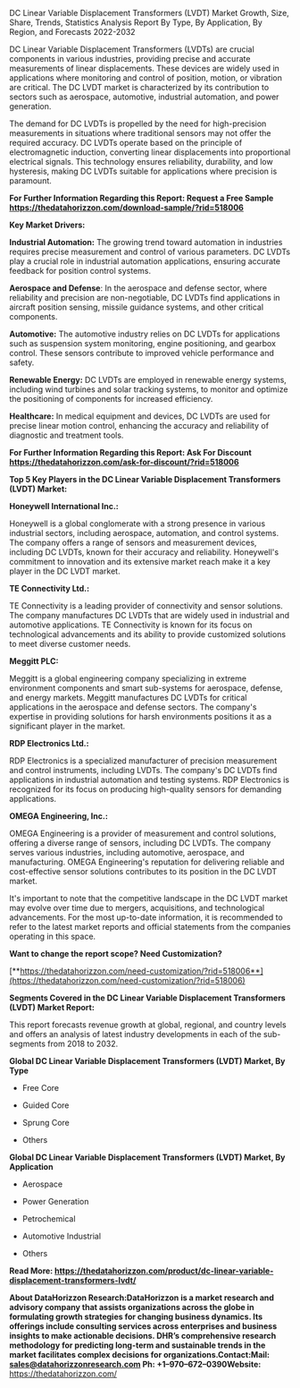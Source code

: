 DC Linear Variable Displacement Transformers (LVDT) Market Growth, Size,
Share, Trends, Statistics Analysis Report By Type, By Application, By
Region, and Forecasts 2022-2032

DC Linear Variable Displacement Transformers (LVDTs) are crucial
components in various industries, providing precise and accurate
measurements of linear displacements. These devices are widely used in
applications where monitoring and control of position, motion, or
vibration are critical. The DC LVDT market is characterized by its
contribution to sectors such as aerospace, automotive, industrial
automation, and power generation.

The demand for DC LVDTs is propelled by the need for high-precision
measurements in situations where traditional sensors may not offer the
required accuracy. DC LVDTs operate based on the principle of
electromagnetic induction, converting linear displacements into
proportional electrical signals. This technology ensures reliability,
durability, and low hysteresis, making DC LVDTs suitable for
applications where precision is paramount.

**For Further Information Regarding this Report: Request a Free Sample
<https://thedatahorizzon.com/download-sample/?rid=518006>**

**Key Market Drivers:**

**Industrial Automation:** The growing trend toward automation in
industries requires precise measurement and control of various
parameters. DC LVDTs play a crucial role in industrial automation
applications, ensuring accurate feedback for position control systems.

**Aerospace and Defense**: In the aerospace and defense sector, where
reliability and precision are non-negotiable, DC LVDTs find applications
in aircraft position sensing, missile guidance systems, and other
critical components.

**Automotive:** The automotive industry relies on DC LVDTs for
applications such as suspension system monitoring, engine positioning,
and gearbox control. These sensors contribute to improved vehicle
performance and safety.

**Renewable Energy:** DC LVDTs are employed in renewable energy systems,
including wind turbines and solar tracking systems, to monitor and
optimize the positioning of components for increased efficiency.

**Healthcare:** In medical equipment and devices, DC LVDTs are used for
precise linear motion control, enhancing the accuracy and reliability of
diagnostic and treatment tools.

**For Further Information Regarding this Report: Ask For Discount
<https://thedatahorizzon.com/ask-for-discount/?rid=518006>**

**Top 5 Key Players in the DC Linear Variable Displacement Transformers
(LVDT) Market:**

**Honeywell International Inc.:**

Honeywell is a global conglomerate with a strong presence in various
industrial sectors, including aerospace, automation, and control
systems. The company offers a range of sensors and measurement devices,
including DC LVDTs, known for their accuracy and reliability.
Honeywell's commitment to innovation and its extensive market reach make
it a key player in the DC LVDT market.

**TE Connectivity Ltd.:**

TE Connectivity is a leading provider of connectivity and sensor
solutions. The company manufactures DC LVDTs that are widely used in
industrial and automotive applications. TE Connectivity is known for its
focus on technological advancements and its ability to provide
customized solutions to meet diverse customer needs.

**Meggitt PLC:**

Meggitt is a global engineering company specializing in extreme
environment components and smart sub-systems for aerospace, defense, and
energy markets. Meggitt manufactures DC LVDTs for critical applications
in the aerospace and defense sectors. The company's expertise in
providing solutions for harsh environments positions it as a significant
player in the market.

**RDP Electronics Ltd.:**

RDP Electronics is a specialized manufacturer of precision measurement
and control instruments, including LVDTs. The company's DC LVDTs find
applications in industrial automation and testing systems. RDP
Electronics is recognized for its focus on producing high-quality
sensors for demanding applications.

**OMEGA Engineering, Inc.:**

OMEGA Engineering is a provider of measurement and control solutions,
offering a diverse range of sensors, including DC LVDTs. The company
serves various industries, including automotive, aerospace, and
manufacturing. OMEGA Engineering's reputation for delivering reliable
and cost-effective sensor solutions contributes to its position in the
DC LVDT market.

It's important to note that the competitive landscape in the DC LVDT
market may evolve over time due to mergers, acquisitions, and
technological advancements. For the most up-to-date information, it is
recommended to refer to the latest market reports and official
statements from the companies operating in this space.

**Want to change the report scope? Need Customization?**

[**https://thedatahorizzon.com/need-customization/?rid=518006**](https://thedatahorizzon.com/need-customization/?rid=518006)

**Segments Covered in the DC Linear Variable Displacement Transformers
(LVDT) Market Report:**

This report forecasts revenue growth at global, regional, and country
levels and offers an analysis of latest industry developments in each of
the sub-segments from 2018 to 2032.

**Global DC Linear Variable Displacement Transformers (LVDT) Market, By
Type**

-   Free Core

-   Guided Core

-   Sprung Core

-   Others

**Global DC Linear Variable Displacement Transformers (LVDT) Market, By
Application**

-   Aerospace

-   Power Generation

-   Petrochemical

-   Automotive Industrial

-   Others

**Read More:
<https://thedatahorizzon.com/product/dc-linear-variable-displacement-transformers-lvdt/>**

**About DataHorizzon Research:**DataHorizzon is a market research and
advisory company that assists organizations across the globe in
formulating growth strategies for changing business dynamics. Its
offerings include consulting services across enterprises and business
insights to make actionable decisions. DHR’s comprehensive research
methodology for predicting long-term and sustainable trends in the
market facilitates complex decisions for organizations.**Contact:Mail:**
<sales@datahorizzonresearch.com> **Ph:** +1–970–672–0390**Website:**
<https://thedatahorizzon.com/>
